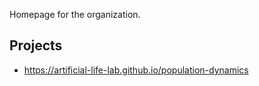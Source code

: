 Homepage for the organization.

## Projects

+ <a href="https://artificial-life-lab.github.io/population-dynamics" target="_blank">https://artificial-life-lab.github.io/population-dynamics</a>

<!---
<a href="https://artificial-life-lab.github.io/cosivina-python" target="_blank">https://artificial-life-lab.github.io/cosivina-python</a>
-->

